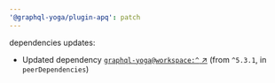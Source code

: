 ```yaml
---
'@graphql-yoga/plugin-apq': patch
---
```

dependencies updates:
  - Updated dependency [`graphql-yoga@workspace:^`
    ↗︎](https://www.npmjs.com/package/graphql-yoga/v/workspace:^) (from `^5.3.1`, in
    `peerDependencies`)
